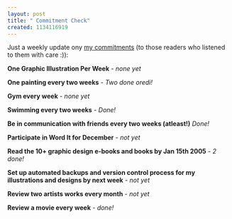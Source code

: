 ```yaml
--- 
layout: post
title: " Commitment Check"
created: 1134116919
---
```

Just a weekly update ony <a href="http://nimbupani.com/2005/12/02/new_commitments.php">my commitments</a> (to those readers who listened to them with care :)):

<strong>One Graphic Illustration Per Week</strong> - <i>none yet</i>

<strong>One painting every two weeks</strong> - <i>Two done oredi!</i>

<strong>Gym every week</strong> - <i>none yet</i>

<strong>Swimming every two weeks</strong> - <i>Done!</i>

<strong>Be in communication with friends every two weeks (atleast!)</strong> <i>Done!</i>

<strong>Participate in Word It for December</strong> - <i>not yet</i>

<strong>Read the 10+ graphic design e-books and books by Jan 15th 2005</strong> - <i>2 done!</i>

<strong>Set up automated backups and version control process for my illustrations and designs by next week</strong> - <i>not yet </i>

<strong>Review two artists works every month</strong> - <i>not yet</i>

<strong>Review a movie every week</strong> - <i>done!</i>
